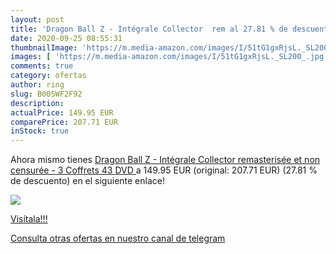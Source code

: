 ```yaml
---
layout: post
title: 'Dragon Ball Z - Intégrale Collector  rem al 27.81 % de descuento'
date: 2020-09-25 08:55:31
thumbnailImage: 'https://m.media-amazon.com/images/I/51tG1gxRjsL._SL200_.jpg'
images: [ 'https://m.media-amazon.com/images/I/51tG1gxRjsL._SL200_.jpg' ]
comments: true
category: ofertas
author: ring
slug: B005WF2F92
description:
actualPrice: 149.95 EUR
comparePrice: 207.71 EUR
inStock: true
---
```


Ahora mismo tienes [Dragon Ball Z - Intégrale Collector  remasterisée et non censurée  - 3 Coffrets  43 DVD ](https://www.amazon.com/dp/B005WF2F92/?tag=redken08-20) a 149.95 EUR (original: 207.71 EUR) (27.81 %  de descuento) en el siguiente enlace!

[![](https://m.media-amazon.com/images/I/51tG1gxRjsL._SL200_.jpg)](https://www.amazon.com/dp/B005WF2F92/?tag=redken08-20)

[Visítala!!!](https://www.amazon.com/dp/B005WF2F92/?tag=redken08-20)

[Consulta otras ofertas en nuestro canal de telegram](https://t.me/s/ofertas25)
